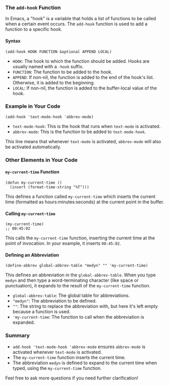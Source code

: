 ### The `add-hook` Function

In Emacs, a "hook" is a variable that holds a list of functions to be
called when a certain event occurs. The `add-hook` function is used to
add a function to a specific hook.

#### Syntax
```elisp
(add-hook HOOK FUNCTION &optional APPEND LOCAL)
```

- `HOOK`: The hook to which the function should be added. Hooks are usually named with a `-hook` suffix.
- `FUNCTION`: The function to be added to the hook.
- `APPEND`: If non-nil, the function is added to the end of the hook's list. Otherwise, it is added to the beginning.
- `LOCAL`: If non-nil, the function is added to the buffer-local value of the hook.

### Example in Your Code
```elisp
(add-hook 'text-mode-hook 'abbrev-mode)
```
- `text-mode-hook`: This is the hook that runs when `text-mode` is activated.
- `abbrev-mode`: This is the function to be added to `text-mode-hook`.

This line means that whenever `text-mode` is activated, `abbrev-mode` will also be activated automatically.

### Other Elements in Your Code

#### `my-current-time` Function
```elisp
(defun my-current-time ()
  (insert (format-time-string "%T")))
```
This defines a function called `my-current-time` which inserts the current time (formatted as hours:minutes:seconds) at the current point in the buffer.

#### Calling `my-current-time`
```elisp
(my-current-time)
;; 00:45:02
```
This calls the `my-current-time` function, inserting the current time at the point of invocation. In your example, it inserts `00:45:02`.

#### Defining an Abbreviation
```elisp
(define-abbrev global-abbrev-table "medyn" "" 'my-current-time)
```
This defines an abbreviation in the `global-abbrev-table`. When you type `medyn` and then type a word-terminating character (like space or punctuation), it expands to the result of the `my-current-time` function.

- `global-abbrev-table`: The global table for abbreviations.
- `"medyn"`: The abbreviation to be defined.
- `""`: The string to replace the abbreviation with, but here it's left empty because a function is used.
- `'my-current-time`: The function to call when the abbreviation is expanded.

### Summary

- `add-hook 'text-mode-hook 'abbrev-mode` ensures `abbrev-mode` is activated whenever `text-mode` is activated.
- The `my-current-time` function inserts the current time.
- The abbreviation `medyn` is defined to expand to the current time when typed, using the `my-current-time` function.

Feel free to ask more questions if you need further clarification!
